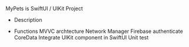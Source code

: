 MyPets is SwiftUI / UIKit Project

- Description
   
  
- Functions
  MVVC archtecture
  Network Manager
  Firebase authenticate
  CoreData
  Integrate UIKit component in SwiftUI
  Unit test
